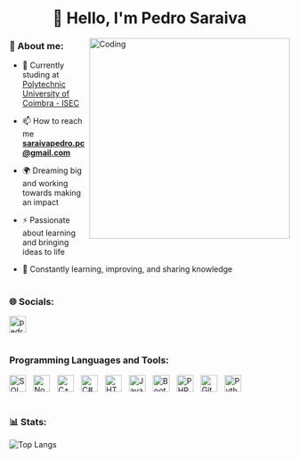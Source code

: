 <h1 align="center">👋 Hello, I'm Pedro Saraiva</h1>



<img src="https://user-images.githubusercontent.com/74038190/212749171-b84692a8-2b04-4e3b-93ca-ac14705da224.gif" align="right" alt="Coding" width="360">

<h3 align="left">🧠 About me:</h3>

 - 🔭 Currently studing at [Polytechnic University of Coimbra - ISEC](https://www.ipc.pt)

 - 📫 How to reach me **saraivapedro.pc@gmail.com**

 - 🌍 Dreaming big and working towards making an impact
 
 - ⚡ Passionate about learning and bringing ideas to life

 - 🧠 Constantly learning, improving, and sharing knowledge

 

#

<h3 align="left">🌐 Socials:</h3>

<p align="left">
  <a href="https://www.linkedin.com/in/pedro-saraiva-pc/" target="_blank">
    <img src="https://cdn.jsdelivr.net/gh/devicons/devicon@latest/icons/linkedin/linkedin-original.svg" 
         alt="pedro-saraiva-pc" 
         height="30" 
         width="30" 
         style="vertical-align: middle;" />
  </a>
</p>

#

<h3 align="left"> Programming Languages and Tools:</h3>
<p align="left"> 
 <img 
    align="left" 
    alt="SQL"
    title="SQL" 
    width="30px" 
    style="padding-right: 10px;" 
    src="https://cdn.jsdelivr.net/gh/devicons/devicon@latest/icons/azuresqldatabase/azuresqldatabase-original.svg"
/>
<img 
    align="left" 
    alt="Node.js"
    title="Node.js" 
    width="30px" 
    style="padding-right: 10px;" 
    src="https://cdn.jsdelivr.net/gh/devicons/devicon@latest/icons/nodejs/nodejs-original.svg"
/>
<img 
    align="left" 
    alt="C++"
    title="C++" 
    width="30px" 
    style="padding-right: 10px;" 
    src="https://cdn.jsdelivr.net/gh/devicons/devicon@latest/icons/cplusplus/cplusplus-original.svg"
/>
<img 
    align="left" 
    alt="C#"
    title="C#" 
    width="30px" 
    style="padding-right: 10px;" 
    src="https://cdn.jsdelivr.net/gh/devicons/devicon@latest/icons/csharp/csharp-original.svg"
/>
<img 
    align="left" 
    alt="HTML"
    title="HTML" 
    width="30px" 
    style="padding-right: 10px;" 
    src="https://cdn.jsdelivr.net/gh/devicons/devicon@latest/icons/html5/html5-original.svg" 
/>
<img 
    align="left" 
    alt="JavaScript" 
    title="JavaScript"
    width="30px" 
    style="padding-right: 10px;" 
    src="https://cdn.jsdelivr.net/gh/devicons/devicon@latest/icons/javascript/javascript-original.svg" 
/>
<img 
    align="left" 
    alt="Bootstrap"
    title="Bootstrap" 
    width="30px" 
    style="padding-right: 10px;" 
    src="https://cdn.jsdelivr.net/gh/devicons/devicon@latest/icons/bootstrap/bootstrap-original.svg" 
/>
<img 
    align="left" 
    alt="PHP" 
    title="PHP"
    width="30px" 
    style="padding-right: 10px;" 
    src="https://cdn.jsdelivr.net/gh/devicons/devicon@latest/icons/php/php-original.svg" 
/>
<img 
    align="left" 
    alt="Git" 
    title="Git"
    width="30px" 
    style="padding-right: 10px;" 
    src="https://cdn.jsdelivr.net/gh/devicons/devicon@latest/icons/git/git-original.svg" 
/>
<img 
    align="left" 
    alt="Python" 
    title="Python"
    width="30px" 
    style="padding-right: 10px;" 
    src="https://cdn.jsdelivr.net/gh/devicons/devicon@latest/icons/python/python-original.svg" 
/>
</p>
<br/>
<br/>

 #

<h3 align="left">📊 Stats:</h3>

![Top Langs](https://github-readme-streak-stats.herokuapp.com/?user=PedroSaraivaPC&theme=gruvbox)


